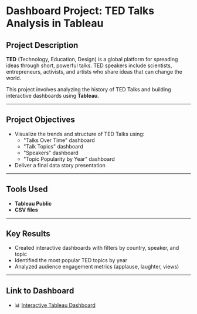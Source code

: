 # Dashboard Project: TED Talks Analysis in Tableau

## Project Description  
**TED** (Technology, Education, Design) is a global platform for spreading ideas through short, powerful talks. TED speakers include scientists, entrepreneurs, activists, and artists who share ideas that can change the world.

This project involves analyzing the history of TED Talks and building interactive dashboards using **Tableau**.

---

## Project Objectives

- Visualize the trends and structure of TED Talks using:
  - "Talks Over Time" dashboard  
  - "Talk Topics" dashboard  
  - "Speakers" dashboard  
  - "Topic Popularity by Year" dashboard
- Deliver a final data story presentation

---

## Tools Used

- **Tableau Public**
- **CSV files**

---

## Key Results

- Created interactive dashboards with filters by country, speaker, and topic
- Identified the most popular TED topics by year
- Analyzed audience engagement metrics (applause, laughter, views)

---

##  Link to Dashboard

- 📊 [Interactive Tableau Dashboard](https://public.tableau.com/views/project_17237539165810/sheet21?:language=en-GB&publish=yes&:sid=&:redirect=auth&:display_count=n&:origin=viz_share_link)
